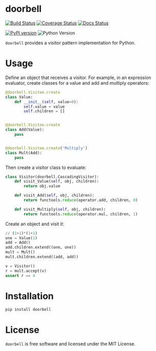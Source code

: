 doorbell
========

[![Build Status](https://travis-ci.com/tbhartman/doorbell.svg?branch=master)](https://travis-ci.com/tbhartman/doorbell)
[![Coverage Status](https://coveralls.io/repos/github/tbhartman/doorbell/badge.svg)](https://coveralls.io/github/tbhartman/doorbell)
[![Docs Status](https://readthedocs.org/projects/doorbell/badge/?version=latest)](https://readthedocs.org/projects/doorbell)

[![PyPI version](https://badge.fury.io/py/doorbell.svg)](https://pypi.org/project/doorbell)
![Python Version](https://img.shields.io/pypi/pyversions/doorbell.svg)

`doorbell` provides a visitor pattern implementation for Python.

Usage
=====

Define an object that receives a visitor.  For example, in an expression
evaluator, create classes for a value and add and multiply operators:

```python
@doorbell.Visitee.create
class Value:
    def __init__(self, value=0):
        self.value = value
        self.children = []


@doorbell.Visitee.create
class Add(Value):
    pass


@doorbell.Visitee.create('Multiply')
class Mult(Add):
    pass
```

Then create a visitor class to evaluate:

```python
class Visitor(doorbell.CascadingVisitor):
    def visit_Value(self, obj, children):
        return obj.value

    def visit_Add(self, obj, children):
        return functools.reduce(operator.add, children, 0)

    def visit_Multiply(self, obj, children):
        return functools.reduce(operator.mul, children, 1)
```

Create an object and visit it:

```python
// (1+1)*(1+1)
one = Value(1)
add = Add()
add.children.extend((one, one))
mult = Mult()
mult.children.extend((add, add))

v = Visitor()
r = mult.accept(v)
assert r == 4
```

Installation
============

`pip install doorbell`

License
=======

`doorbell` is free software and licensed under the MIT License.

